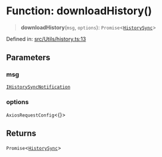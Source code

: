 # Function: downloadHistory()

> **downloadHistory**(`msg`, `options`): `Promise`\<[`HistorySync`](../namespaces/proto/classes/HistorySync.md)\>

Defined in: [src/Utils/history.ts:13](https://github.com/Riders004/Tv/blob/3d6aaf6f3efb499dc9d0ca82bb24083bb45a8478/src/Utils/history.ts#L13)

## Parameters

### msg

[`IHistorySyncNotification`](../namespaces/proto/namespaces/Message/interfaces/IHistorySyncNotification.md)

### options

`AxiosRequestConfig`\<\{\}\>

## Returns

`Promise`\<[`HistorySync`](../namespaces/proto/classes/HistorySync.md)\>
